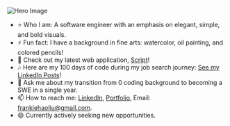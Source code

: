 ![Hero Image](https://s3.us-west-1.amazonaws.com/frankiehliu.com/portfolio-assets/Github+cover2.png)
- :star: Who I am: A software engineer with an emphasis on elegant, simple, and bold visuals.
- ⚡ Fun fact: I have a background in fine arts: watercolor, oil painting, and colored pencils!
- 🔭 Check out my latest web application, [Script](https://script-vert.vercel.app/)!
- :notes: Here are my 100 days of code during my job search journey: [See my LinkedIn Posts](https://www.linkedin.com/in/liufrankie/)!
- 💬 Ask me about my transition from 0 coding background to becoming a SWE in a single year. 
- 📫 How to reach me: [LinkedIn](https://www.linkedin.com/in/liufrankie/), [Portfolio](https://www.frankiehliu.com/), Email: frankiehaoliu@gmail.com.
- 😄 Currently actively seeking new opportunities.
